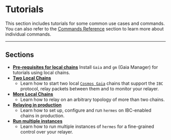 # Tutorials

This section includes tutorials for some common use cases and commands. You can also refer to the [Commands Reference](../commands/index.md) section to learn more about individual commands.

---

## Sections
- **[Pre-requisites for local chains](./pre-requisites/index.md)**
    Install `Gaia` and `gm` (Gaia Manager) for tutorials using local chains.
- **[Two Local Chains](./local-chains/index.md)**
    * Learn how to start two local [`Cosmos Gaia`](https://github.com/cosmos/gaia) chains that support the `IBC` protocol, relay packets between them and to monitor your relayer.
- **[More Local Chains](./more-chains/index.md)**
    * Learn how to relay on an arbitrary topology of more than two chains.
- **[Relaying in production](./production/index.md)**
    * Learn how to set up, configure and run `hermes` on IBC-enabled chains in production.
- **[Run multiple instances](./concurrent/index.md)**
    * Learn how to run multiple instances of `hermes` for a fine-grained control over your relayer.